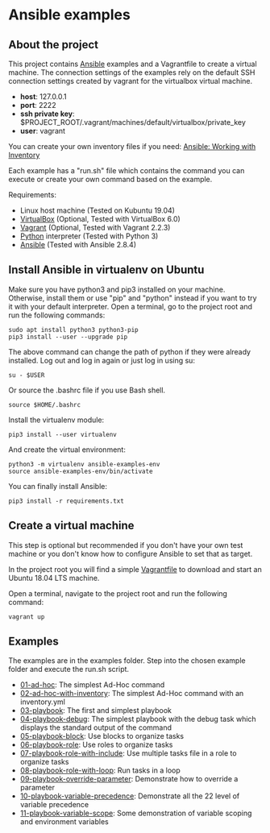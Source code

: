 # Ansible examples

## About the project

This project contains [Ansible](https://www.ansible.com/) examples and a Vagrantfile to create a
virtual machine. The connection settings of the examples rely on the default SSH connection settings created by vagrant
for the virtualbox virtual machine.

- **host**: 127.0.0.1
- **port**: 2222
- **ssh private key**: $PROJECT_ROOT/.vagrant/machines/default/virtualbox/private_key
- **user**: vagrant

You can create your own inventory files if you need: [Ansible: Working with Inventory](https://docs.ansible.com/ansible/latest/user_guide/intro_inventory.html)

Each example has a "run.sh" file which contains the command you can execute or create your own command based on the example.

Requirements:

- Linux host machine (Tested on Kubuntu 19.04)
- [VirtualBox](https://www.virtualbox.org/) (Optional, Tested with VirtualBox 6.0)
- [Vagrant](https://www.vagrantup.com) (Optional, Tested with Vagrant 2.2.3)
- [Python](https://www.python.org/) interpreter (Tested with Python 3)
- [Ansible](https://www.ansible.com/) (Tested with Ansible 2.8.4)


## Install Ansible in virtualenv on Ubuntu

Make sure you have python3 and pip3 installed on your machine. Otherwise, install them or use "pip" and "python" instead
if you want to try it with your default interpreter.
Open a terminal, go to the project root and run the following commands:

```shell script
sudo apt install python3 python3-pip
pip3 install --user --upgrade pip
```

The above command can change the path of python if they were already installed. Log out and log in again or
just log in using su:

```shell script
su - $USER
```

Or source the .bashrc file if you use Bash shell.

```shell script
source $HOME/.bashrc
```

Install the virtualenv module:

```shell script
pip3 install --user virtualenv
```

And create the virtual environment:

```shell script
python3 -m virtualenv ansible-examples-env
source ansible-examples-env/bin/activate
```

You can finally install Ansible:

```shell script
pip3 install -r requirements.txt
```

## Create a virtual machine

This step is optional but recommended if you don't have your own test machine or you don't know how to configure Ansible
to set that as target.
 
In the project root you will find a simple [Vagrantfile](Vagrantfile) to download and start an Ubuntu 18.04 LTS machine.

Open a terminal, navigate to the project root and run the following command:

```shell script
vagrant up
```

## Examples

The examples are in the examples folder. Step into the chosen example folder and execute the run.sh script.

- [01-ad-hoc](examples/01-ad-hoc): The simplest Ad-Hoc command
- [02-ad-hoc-with-inventory](examples/02-ad-hoc-with-inventory): The simplest Ad-Hoc command with an inventory.yml 
- [03-playbook](examples/03-playbook): The first and simplest playbook
- [04-playbook-debug](examples/04-playbook-debug): The simplest playbook with the debug task which displays the standard output of the command
- [05-playbook-block](examples/05-playbook-block): Use blocks to organize tasks
- [06-playbook-role](examples/06-playbook-role): Use roles to organize tasks
- [07-playbook-role-with-include](examples/07-playbook-role-with-include): Use multiple tasks file in a role to organize tasks
- [08-playbook-role-with-loop](examples/08-playbook-role-with-loop): Run tasks in a loop
- [09-playbook-override-parameter](examples/09-playbook-override-parameter): Demonstrate how to override a parameter
- [10-playbook-variable-precedence](examples/10-playbook-variable-precedence): Demonstrate all the 22 level of variable precedence
- [11-playbook-variable-scope](examples/11-playbook-variable-scope): Some demonstration of variable scoping and environment variables